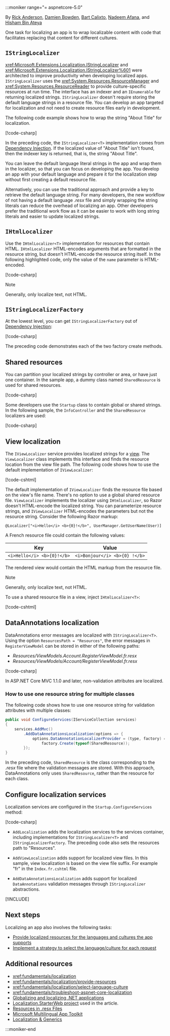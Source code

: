 :::moniker range="= aspnetcore-5.0"

By [Rick Anderson](https://twitter.com/RickAndMSFT), [Damien Bowden](https://github.com/damienbod), [Bart Calixto](https://twitter.com/bartmax), [Nadeem Afana](https://afana.me/), and [Hisham Bin Ateya](https://twitter.com/hishambinateya)

One task for localizing an app is to wrap localizable content with code that facilitates replacing that content for different cultures.

## `IStringLocalizer`

<xref:Microsoft.Extensions.Localization.IStringLocalizer> and <xref:Microsoft.Extensions.Localization.IStringLocalizer%601> were architected to improve productivity when developing localized apps. `IStringLocalizer` uses the <xref:System.Resources.ResourceManager> and <xref:System.Resources.ResourceReader> to provide culture-specific resources at run time. The interface has an indexer and an `IEnumerable` for returning localized strings. `IStringLocalizer` doesn't require storing the default language strings in a resource file. You can develop an app targeted for localization and not need to create resource files early in development.  

The following code example shows how to wrap the string "About Title" for localization.

[!code-csharp[](~/fundamentals/localization/sample/3.x/Localization/Controllers/AboutController.cs)]

In the preceding code, the `IStringLocalizer<T>` implementation comes from [Dependency Injection](~/fundamentals/dependency-injection.md). If the localized value of "About Title" isn't found, then the indexer key is returned, that is, the string "About Title".

You can leave the default language literal strings in the app and wrap them in the localizer, so that you can focus on developing the app. You develop an app with your default language and prepare it for the localization step without first creating a default resource file.

Alternatively, you can use the traditional approach and provide a key to retrieve the default language string. For many developers, the new workflow of not having a default language *.resx* file and simply wrapping the string literals can reduce the overhead of localizing an app. Other developers prefer the traditional work flow as it can be easier to work with long string literals and easier to update localized strings.

## `IHtmlLocalizer`

Use the `IHtmlLocalizer<T>` implementation for resources that contain HTML. `IHtmlLocalizer` HTML-encodes arguments that are formatted in the resource string, but doesn't HTML-encode the resource string itself. In the following highlighted code, only the value of the `name` parameter is HTML-encoded.

[!code-csharp[](~/fundamentals/localization/sample/3.x/Localization/Controllers/BookController.cs?highlight=3,5,20&start=1&end=24)]

> [!NOTE]
> Generally, only localize text, not HTML.

## `IStringLocalizerFactory`

At the lowest level, you can get `IStringLocalizerFactory` out of [Dependency Injection](~/fundamentals/dependency-injection.md):

[!code-csharp[](~/fundamentals/localization/sample/3.x/Localization/Controllers/TestController.cs?start=9&end=26&highlight=7-13)]

The preceding code demonstrates each of the two factory create methods.

## Shared resources

You can partition your localized strings by controller or area, or have just one container. In the sample app, a dummy class named `SharedResource` is used for shared resources.

[!code-csharp[](~/fundamentals/localization/sample/3.x/Localization/SharedResource.cs)]

Some developers use the `Startup` class to contain global or shared strings. In the following sample, the `InfoController` and the `SharedResource` localizers are used:

[!code-csharp[](~/fundamentals/localization/sample/3.x/Localization/Controllers/InfoController.cs?range=9-26)]

## View localization

The `IViewLocalizer` service provides localized strings for a [view](xref:mvc/views/overview). The `ViewLocalizer` class implements this interface and finds the resource location from the view file path. The following code shows how to use the default implementation of `IViewLocalizer`:

[!code-cshtml[](~/fundamentals/localization/sample/3.x/Localization/Views/Home/About.cshtml)]

The default implementation of `IViewLocalizer` finds the resource file based on the view's file name. There's no option to use a global shared resource file. `ViewLocalizer` implements the localizer using `IHtmlLocalizer`, so Razor doesn't HTML-encode the localized string. You can parameterize resource strings, and `IViewLocalizer` HTML-encodes the parameters but not the resource string. Consider the following Razor markup:

```cshtml
@Localizer["<i>Hello</i> <b>{0}!</b>", UserManager.GetUserName(User)]
```

A French resource file could contain the following values:

| Key                        | Value                         |
| -------------------------- | ----------------------------- |
| `<i>Hello</i> <b>{0}!</b>` | `<i>Bonjour</i> <b>{0} !</b>` |

The rendered view would contain the HTML markup from the resource file.

> [!NOTE]
> Generally, only localize text, not HTML.

To use a shared resource file in a view, inject `IHtmlLocalizer<T>`:

[!code-cshtml[](~/fundamentals/localization/sample/3.x/Localization/Views/Test/About.cshtml?highlight=5,12)]

## DataAnnotations localization

DataAnnotations error messages are localized with `IStringLocalizer<T>`. Using the option `ResourcesPath = "Resources"`, the error messages in `RegisterViewModel` can be stored in either of the following paths:

* *Resources/ViewModels.Account.RegisterViewModel.fr.resx*
* *Resources/ViewModels/Account/RegisterViewModel.fr.resx*

[!code-csharp[](~/fundamentals/localization/sample/3.x/Localization/ViewModels/Account/RegisterViewModel.cs?start=9&end=26)]

In ASP.NET Core MVC 1.1.0 and later, non-validation attributes are localized.

<a name="one-resource-string-multiple-classes"></a>

### How to use one resource string for multiple classes

The following code shows how to use one resource string for validation attributes with multiple classes:

```csharp
public void ConfigureServices(IServiceCollection services)
{
    services.AddMvc()
        .AddDataAnnotationsLocalization(options => {
            options.DataAnnotationLocalizerProvider = (type, factory) =>
                factory.Create(typeof(SharedResource));
        });
}
```

In the preceding code, `SharedResource` is the class corresponding to the *.resx* file where the validation messages are stored. With this approach, DataAnnotations only uses `SharedResource`, rather than the resource for each class.

## Configure localization services

Localization services are configured in the `Startup.ConfigureServices` method:

[!code-csharp[](~/fundamentals/localization/sample/3.x/Localization/Startup.cs?name=snippet1)]

* `AddLocalization` adds the localization services to the services container, including implementations for `IStringLocalizer<T>` and `IStringLocalizerFactory`. The preceding code also sets the resources path to "Resources".

* `AddViewLocalization` adds support for localized view files. In this sample, view localization is based on the view file suffix. For example "fr" in the `Index.fr.cshtml` file.

* `AddDataAnnotationsLocalization` adds support for localized `DataAnnotations` validation messages through `IStringLocalizer` abstractions.

[!INCLUDE[](~/includes/localization/currency.md)]

## Next steps

Localizing an app also involves the following tasks:

* [Provide localized resources for the languages and cultures the app supports](xref:fundamentals/localization/provide-resources)
* [Implement a strategy to select the language/culture for each request](xref:fundamentals/localization/select-language-culture)

## Additional resources

* <xref:fundamentals/localization>
* <xref:fundamentals/localization/provide-resources>
* <xref:fundamentals/localization/select-language-culture>
* <xref:fundamentals/troubleshoot-aspnet-core-localization>
* [Globalizing and localizing .NET applications](/dotnet/standard/globalization-localization/index)
* [Localization.StarterWeb project](https://github.com/aspnet/Entropy/tree/master/samples/Localization.StarterWeb) used in the article.
* [Resources in .resx Files](/dotnet/framework/resources/working-with-resx-files-programmatically)
* [Microsoft Multilingual App Toolkit](https://marketplace.visualstudio.com/items?itemName=MultilingualAppToolkit.MultilingualAppToolkit-18308)
* [Localization & Generics](http://hishambinateya.com/localization-and-generics)

:::moniker-end
